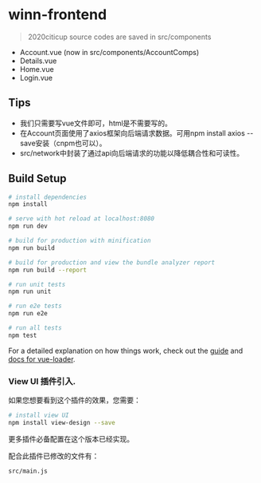 # winn-frontend

> 2020citicup
> source codes are saved in src/components
* Account.vue (now in src/components/AccountComps)
* Details.vue
* Home.vue
* Login.vue

## Tips
 * 我们只需要写vue文件即可，html是不需要写的。
 * 在Account页面使用了axios框架向后端请求数据。可用npm install axios --save安装（cnpm也可以）。
 * src/network中封装了通过api向后端请求的功能以降低耦合性和可读性。
## Build Setup

``` bash
# install dependencies
npm install

# serve with hot reload at localhost:8080
npm run dev

# build for production with minification
npm run build

# build for production and view the bundle analyzer report
npm run build --report

# run unit tests
npm run unit

# run e2e tests
npm run e2e

# run all tests
npm test
```

For a detailed explanation on how things work, check out the [guide](http://vuejs-templates.github.io/webpack/) and [docs for vue-loader](http://vuejs.github.io/vue-loader).

### View UI 插件引入.

如果您想要看到这个插件的效果，您需要：

```bash
# install view UI
npm install view-design --save
```

更多插件必备配置在这个版本已经实现。

配合此插件已修改的文件有：

```
src/main.js
```

